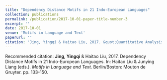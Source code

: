 ```yaml
---
title: "Dependency Distance Motifs in 21 Indo-European Languages"
collection: publications
permalink: /publication/2017-10-01-paper-title-number-3
excerpt: ''
date: 2017-10-01
venue: 'Motifs in Language and Text'
paperurl: ''
citation: 'Jing, Yingqi & Haitao Liu, 2017. &quot;Quantitative Analysis of English Hierarchical Structure.&quot; In: Haitao Liu & Junying Liang (eds.) <i>Motifs in Language and Text</i>. Berlin/Boston: Mouton de Gruyter. pp. 133-150.'
---
```



Recommended citation: **Jing, Yingqi** & Haitao Liu, 2017. Dependency Distance Motifs in 21 Indo-European Languages. In: Haitao Liu & Junying Liang (eds.). *Motifs in Language and Text*. Berlin/Boston: Mouton de Gruyter. pp. 133-150.

